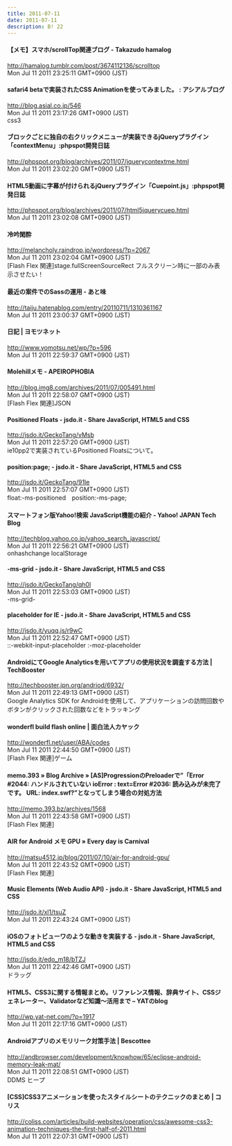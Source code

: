 ```yaml
---
title: 2011-07-11
date: 2011-07-11
description: B! 22
---
```


#### 【メモ】スマホ/scrollTop関連ブログ - Takazudo hamalog
http://hamalog.tumblr.com/post/3674112136/scrolltop<br>
Mon Jul 11 2011 23:25:11 GMT+0900 (JST)<br>


#### safari4 betaで実装されたCSS Animationを使ってみました。 : アシアルブログ
http://blog.asial.co.jp/546<br>
Mon Jul 11 2011 23:17:26 GMT+0900 (JST)<br>
css3


#### ブロックごとに独自の右クリックメニューが実装できるjQueryプラグイン「contextMenu」:phpspot開発日誌
http://phpspot.org/blog/archives/2011/07/jquerycontextme.html<br>
Mon Jul 11 2011 23:02:20 GMT+0900 (JST)<br>


#### HTML5動画に字幕が付けられるjQueryプラグイン「Cuepoint.js」:phpspot開発日誌
http://phpspot.org/blog/archives/2011/07/html5jquerycuep.html<br>
Mon Jul 11 2011 23:02:08 GMT+0900 (JST)<br>


#### 冷吟閑酔
http://melancholy.raindrop.jp/wordpress/?p=2067<br>
Mon Jul 11 2011 23:02:04 GMT+0900 (JST)<br>
[Flash Flex 関連]stage.fullScreenSourceRect フルスクリーン時に一部のみ表示させたい！


#### 最近の案件でのSassの運用 - あと味
http://taiju.hatenablog.com/entry/20110711/1310361167<br>
Mon Jul 11 2011 23:00:37 GMT+0900 (JST)<br>


#### 日記 | ヨモツネット
http://www.yomotsu.net/wp/?p=596<br>
Mon Jul 11 2011 22:59:37 GMT+0900 (JST)<br>


#### Molehillメモ - APEIROPHOBIA
http://blog.img8.com/archives/2011/07/005491.html<br>
Mon Jul 11 2011 22:58:07 GMT+0900 (JST)<br>
[Flash Flex 関連]JSON


#### Positioned Floats - jsdo.it - Share JavaScript, HTML5 and CSS
http://jsdo.it/GeckoTang/vMsb<br>
Mon Jul 11 2011 22:57:20 GMT+0900 (JST)<br>
ie10pp2で実装されているPositioned Floatsについて。


#### position:page; - jsdo.it - Share JavaScript, HTML5 and CSS
http://jsdo.it/GeckoTang/91Ie<br>
Mon Jul 11 2011 22:57:07 GMT+0900 (JST)<br>
float:-ms-positioned　position:-ms-page;


#### スマートフォン版Yahoo!検索 JavaScript機能の紹介 - Yahoo! JAPAN Tech Blog
http://techblog.yahoo.co.jp/yahoo_search_javascript/<br>
Mon Jul 11 2011 22:56:21 GMT+0900 (JST)<br>
onhashchange localStorage


####  -ms-grid - jsdo.it - Share JavaScript, HTML5 and CSS
http://jsdo.it/GeckoTang/qh0l<br>
Mon Jul 11 2011 22:53:03 GMT+0900 (JST)<br>
-ms-grid-


#### placeholder for IE - jsdo.it - Share JavaScript, HTML5 and CSS
http://jsdo.it/yuqq.js/r9wC<br>
Mon Jul 11 2011 22:52:47 GMT+0900 (JST)<br>
::-webkit-input-placeholder :-moz-placeholder


#### AndroidにてGoogle Analyticsを用いてアプリの使用状況を調査する方法 | TechBooster
http://techbooster.jpn.org/andriod/6932/<br>
Mon Jul 11 2011 22:49:13 GMT+0900 (JST)<br>
Google Analytics SDK for Androidを使用して、アプリケーションの訪問回数やボタンがクリックされた回数などをトラッキング


#### wonderfl build flash online | 面白法人カヤック
http://wonderfl.net/user/ABA/codes<br>
Mon Jul 11 2011 22:44:50 GMT+0900 (JST)<br>
[Flash Flex 関連]ゲーム


#### memo.393  » Blog Archive   » [AS]ProgressionのPreloaderで”「Error #2044: ハンドルされていない ioError : text=Error #2036: 読み込みが未完了です。 URL: index.swf?”となってしまう場合の対処方法
http://memo.393.bz/archives/1568<br>
Mon Jul 11 2011 22:43:58 GMT+0900 (JST)<br>
[Flash Flex 関連]


####   AIR for Android メモ GPU » Every day is Carnival
http://matsu4512.jp/blog/2011/07/10/air-for-android-gpu/<br>
Mon Jul 11 2011 22:43:52 GMT+0900 (JST)<br>
[Flash Flex 関連]


#### Music Elements (Web Audio API) - jsdo.it - Share JavaScript, HTML5 and CSS
http://jsdo.it/xl1/tsuZ<br>
Mon Jul 11 2011 22:43:24 GMT+0900 (JST)<br>


#### iOSのフォトビューワのような動きを実装する - jsdo.it - Share JavaScript, HTML5 and CSS
http://jsdo.it/edo_m18/bTZJ<br>
Mon Jul 11 2011 22:42:46 GMT+0900 (JST)<br>
ドラッグ


#### HTML5、CSS3に関する情報まとめ。リファレンス情報、辞典サイト、CSSジェネレーター、Validatorなど知識～活用まで – YATのblog
http://wp.yat-net.com/?p=1917<br>
Mon Jul 11 2011 22:17:16 GMT+0900 (JST)<br>


#### Androidアプリのメモリリーク対策手法 | Bescottee
http://andbrowser.com/development/knowhow/65/eclipse-android-memory-leak-mat/<br>
Mon Jul 11 2011 22:08:51 GMT+0900 (JST)<br>
DDMS ヒープ


####   [CSS]CSS3アニメーションを使ったスタイルシートのテクニックのまとめ | コリス
http://coliss.com/articles/build-websites/operation/css/awesome-css3-animation-techniques-the-first-half-of-2011.html<br>
Mon Jul 11 2011 22:07:31 GMT+0900 (JST)<br>


